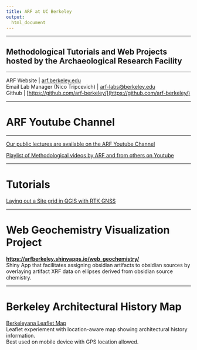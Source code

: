 ```yaml
---
title: ARF at UC Berkeley
output: 
  html_document
---
```

********
## Methodological Tutorials and Web Projects hosted by the Archaeological Research Facility ##
******** 

ARF Website | [arf.berkeley.edu](https://arf.berkeley.edu)
<br>
Email Lab Manager (Nico Tripcevich) | [arf-labs@berkeley.edu](mailto:arf-labs@berkeley.edu)
<br>
Github | [https://github.com/arf-berkeley/](https://github.com/arf-berkeley/)

********

# ARF Youtube Channel

********

[Our public lectures are available on the ARF Youtube Channel](https://www.youtube.com/channel/UCjIl9-fDpFHuK3hLmegSs_Q/videos)


[Playlist of Methodological videos by ARF and from others on Youtube](https://www.youtube.com/watch?v=cksjftNr7Pg&list=PL8FR0R2Rs1D795sMH1O0rGor5rlfYIgN7)

********

# Tutorials
[Laying out a Site grid in QGIS with RTK GNSS](https://arf-berkeley.github.io/sitegrid-qgis)

********

# Web Geochemistry Visualization Project

**https://arfberkeley.shinyapps.io/web_geochemistry/** <br />
Shiny App that facilitates assigning obsidian artifacts to obsidian sources by overlaying artifact XRF data on ellipses derived from obsidian source chemistry.

********

# Berkeley Architectural History Map
[Berkeleyana Leaflet Map](https://arf-berkeley.github.io/berkeleyana/) <br />
Leaflet experiement with location-aware map showing architectural history information.<br />
Best used on mobile device with GPS location allowed.

